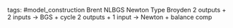 tags: #model_construction 
Brent
NLBGS
Newton Type
Broyden
2 outputs + 2 inputs -> BGS + cycle
2 outputs + 1 input -> Newton + balance comp